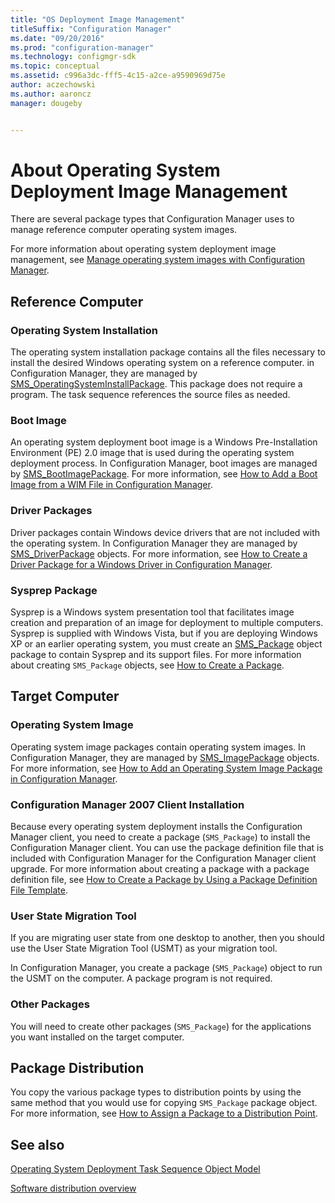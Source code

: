 ```yaml
---
title: "OS Deployment Image Management"
titleSuffix: "Configuration Manager"
ms.date: "09/20/2016"
ms.prod: "configuration-manager"
ms.technology: configmgr-sdk
ms.topic: conceptual
ms.assetid: c996a3dc-fff5-4c15-a2ce-a9590969d75e
author: aczechowski
ms.author: aaroncz
manager: dougeby


---
```

# About Operating System Deployment Image Management
There are several package types that Configuration Manager uses to manage reference computer operating system images.  

 For more information about operating system deployment image management, see [Manage operating system images with Configuration Manager](https://docs.microsoft.com/sccm/osd/get-started/manage-operating-system-images).  

## Reference Computer  

### Operating System Installation  
 The operating system installation package contains all the files necessary to install the desired Windows operating system on a reference computer. in Configuration Manager, they are managed by [SMS_OperatingSystemInstallPackage](../../develop/reference/osd/sms_operatingsysteminstallpackage-server-wmi-class.md). This package does not require a program. The task sequence references the source files as needed.  

### Boot Image  
 An operating system deployment boot image is a Windows Pre-Installation Environment (PE) 2.0 image that is used during the operating system deployment process. In Configuration Manager, boot images are managed by [SMS_BootImagePackage](../../develop/reference/osd/sms_bootimagepackage-server-wmi-class.md). For more information, see [How to Add a Boot Image from a WIM File in Configuration Manager](../../develop/osd/how-to-add-a-boot-image-from-a-wim-file.md).  

### Driver Packages  
 Driver packages contain Windows device drivers that are not included with the operating system. In Configuration Manager they are managed by [SMS_DriverPackage](../../develop/reference/osd/sms_driverpackage-server-wmi-class.md) objects. For more information, see [How to Create a Driver Package for a Windows Driver in Configuration Manager](../../develop/osd/how-to-create-a-driver-package-for-a-windows-driver.md).  

### Sysprep Package  
 Sysprep is a Windows system presentation tool that facilitates image creation and preparation of an image for deployment to multiple computers. Sysprep is supplied with Windows Vista, but if you are deploying Windows XP or an earlier operating system, you must create an [SMS_Package](../../develop/reference/core/servers/configure/sms_package-server-wmi-class.md) object package to contain Sysprep and its support files. For more information about creating `SMS_Package` objects, see [How to Create a Package](../../develop/core/servers/configure/how-to-create-a-package.md).

## Target Computer  

### Operating System Image  
 Operating system image packages contain operating system images. In Configuration Manager, they are managed by [SMS_ImagePackage](../../develop/reference/osd/sms_imagepackage-server-wmi-class.md) objects. For more information, see [How to Add an Operating System Image Package in Configuration Manager](../../develop/osd/how-to-add-an-operating-system-image-package-in-configuration-manager.md).  

### Configuration Manager 2007 Client Installation  
 Because every operating system deployment installs the Configuration Manager client, you need to create a package (`SMS_Package`) to install the Configuration Manager client. You can use the package definition file that is included with Configuration Manager for the Configuration Manager client upgrade. For more information about creating a package with a package definition file, see [How to Create a Package by Using a Package Definition File Template](../../develop/core/servers/configure/how-to-create-a-package-by-using-a-package-definition-file-template.md).  

### User State Migration Tool  
 If you are migrating user state from one desktop to another, then you should use the User State Migration Tool (USMT) as your migration tool.  

 In Configuration Manager, you create a package (`SMS_Package`) object to run the USMT on the computer. A package program is not required.  

### Other Packages  
 You will need to create other packages (`SMS_Package`) for the applications you want installed on the target computer.  

## Package Distribution  
 You copy the various package types to distribution points by using the same method that you would use for copying `SMS_Package` package object. For more information, see [How to Assign a Package to a Distribution Point](../../develop/core/servers/configure/how-to-assign-a-package-to-a-distribution-point.md).  

## See also

[Operating System Deployment Task Sequence Object Model](/sccm/develop/osd/operating-system-deployment-task-sequence-object-model)

[Software distribution overview](/sccm/develop/core/servers/configure/software-distribution-overview)
